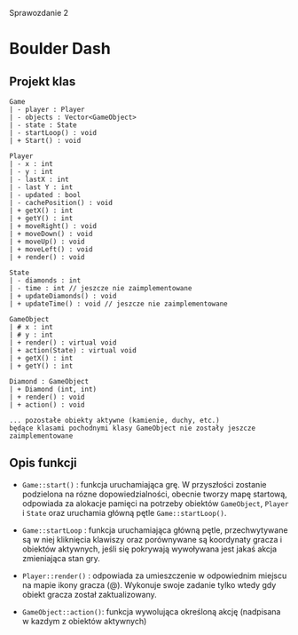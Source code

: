 Sprawozdanie 2

# Boulder Dash

## Projekt klas

```
Game
| - player : Player
| - objects : Vector<GameObject>
| - state : State
| - startLoop() : void
| + Start() : void

Player
| - x : int
| - y : int
| - lastX : int
| - last Y : int
| - updated : bool
| - cachePosition() : void
| + getX() : int
| + getY() : int
| + moveRight() : void
| + moveDown() : void
| + moveUp() : void
| + moveLeft() : void
| + render() : void

State
| - diamonds : int
| - time : int // jeszcze nie zaimplementowane
| + updateDiamonds() : void
| + updateTime() : void // jeszcze nie zaimplementowane

GameObject
| # x : int
| # y : int
| + render() : virtual void
| + action(State) : virtual void
| + getX() : int
| + getY() : int

Diamond : GameObject
| + Diamond (int, int)
| + render() : void
| + action() : void

... pozostałe obiekty aktywne (kamienie, duchy, etc.)
będące klasami pochodnymi klasy GameObject nie zostały jeszcze zaimplementowane

```

## Opis funkcji

- `Game::start()` : funkcja uruchamiająca grę.
  W przyszłości zostanie podzielona na rózne dopowiedzialności, obecnie tworzy mapę startową, odpowiada za alokacje pamięci na potrzeby obiektów `GameObject`, `Player` i `State` oraz uruchamia główną pętle `Game::startLoop()`.

- `Game::startLoop` : funkcja uruchamiająca główną pętle, przechwytywane są w niej kliknięcia klawiszy oraz porównywane są koordynaty gracza i obiektów aktywnych,
  jeśli się pokrywają wywoływana jest jakaś akcja zmieniająca stan gry.

- `Player::render()` : odpowiada za umieszczenie w odpowiednim miejscu na mapie ikony gracza (@). Wykonuje swoje zadanie tylko wtedy gdy obiekt gracza został zaktualizowany.

- `GameObject::action()`: funkcja wywolująca określoną akcję (nadpisana w kazdym z obiektów aktywnych)